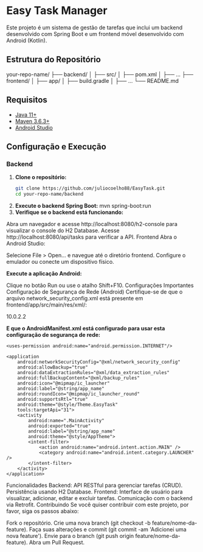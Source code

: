 # Easy Task Manager

Este projeto é um sistema de gestão de tarefas que inclui um backend desenvolvido com Spring Boot e um frontend móvel desenvolvido com Android (Kotlin).

## Estrutura do Repositório

your-repo-name/
├── backend/
│ ├── src/
│ ├── pom.xml
│ ├── ...
├── frontend/
│ ├── app/
│ ├── build.gradle
│ ├── ...
└── README.md


## Requisitos

- [Java 11+](https://www.oracle.com/java/technologies/javase-jdk11-downloads.html)
- [Maven 3.6.3+](https://maven.apache.org/download.cgi)
- [Android Studio](https://developer.android.com/studio)

## Configuração e Execução

### Backend

1. **Clone o repositório:**
   ```bash
   git clone https://github.com/juliocoelho88/EasyTask.git
   cd your-repo-name/backend
2. **Execute o backend Spring Boot:**
  mvn spring-boot:run
3. **Verifique se o backend está funcionando:**

Abra um navegador e acesse http://localhost:8080/h2-console para visualizar o console do H2 Database.
Acesse http://localhost:8080/api/tasks para verificar a API.
Frontend
Abra o Android Studio:

Selecione File > Open... e navegue até o diretório frontend.
Configure o emulador ou conecte um dispositivo físico.

**Execute a aplicação Android:**

Clique no botão Run ou use o atalho Shift+F10.
Configurações Importantes
Configuração de Segurança de Rede (Android)
Certifique-se de que o arquivo network_security_config.xml está presente em frontend/app/src/main/res/xml/:

<?xml version="1.0" encoding="utf-8"?>
<network-security-config>
    <domain-config cleartextTrafficPermitted="true">
        <domain includeSubdomains="true">10.0.2.2</domain>
    </domain-config>
</network-security-config>

**E que o AndroidManifest.xml está configurado para usar esta configuração de segurança de rede:**

<manifest xmlns:android="http://schemas.android.com/apk/res/android"
    xmlns:tools="http://schemas.android.com/tools"
    package="br.com.fiap.easytask">

    <uses-permission android:name="android.permission.INTERNET"/>

    <application
        android:networkSecurityConfig="@xml/network_security_config"
        android:allowBackup="true"
        android:dataExtractionRules="@xml/data_extraction_rules"
        android:fullBackupContent="@xml/backup_rules"
        android:icon="@mipmap/ic_launcher"
        android:label="@string/app_name"
        android:roundIcon="@mipmap/ic_launcher_round"
        android:supportsRtl="true"
        android:theme="@style/Theme.EasyTask"
        tools:targetApi="31">
        <activity
            android:name=".MainActivity"
            android:exported="true"
            android:label="@string/app_name"
            android:theme="@style/AppTheme">
            <intent-filter>
                <action android:name="android.intent.action.MAIN" />
                <category android:name="android.intent.category.LAUNCHER" />
            </intent-filter>
        </activity>
    </application>
</manifest>

Funcionalidades
Backend:
API RESTful para gerenciar tarefas (CRUD).
Persistência usando H2 Database.
Frontend:
Interface de usuário para visualizar, adicionar, editar e excluir tarefas.
Comunicação com o backend via Retrofit.
Contribuindo
Se você quiser contribuir com este projeto, por favor, siga os passos abaixo:

Fork o repositório.
Crie uma nova branch (git checkout -b feature/nome-da-feature).
Faça suas alterações e commit (git commit -am 'Adicionei uma nova feature').
Envie para o branch (git push origin feature/nome-da-feature).
Abra um Pull Request.

